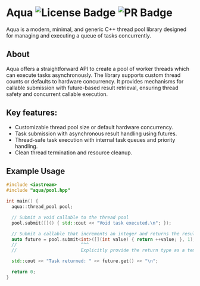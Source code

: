 # Aqua ![License Badge](https://img.shields.io/badge/license-MIT-blue?link=https%3A%2F%2Fgithub.com%2Fayushgun%2Faqua%2Fblob%2Fmain%2FLICENSE) ![PR Badge](https://img.shields.io/badge/PRs-welcome-red)

Aqua is a modern, minimal, and generic C++ thread pool library designed for managing and executing a queue of tasks concurrently.

## About

Aqua offers a straightforward API to create a pool of worker threads which can execute tasks asynchronously. The library supports custom thread counts or defaults to hardware concurrency. It provides mechanisms for callable submission with future-based result retrieval, ensuring thread safety and concurrent callable execution.

## Key features:

- Customizable thread pool size or default hardware concurrency.
- Task submission with asynchronous result handling using futures.
- Thread-safe task execution with internal task queues and priority handling.
- Clean thread termination and resource cleanup.

## Example Usage

```cpp
#include <iostream>
#include "aqua/pool.hpp"

int main() {
  aqua::thread_pool pool;

  // Submit a void callable to the thread pool
  pool.submit([]() { std::cout << "Void task executed.\n"; });

  // Submit a callable that increments an integer and returns the result
  auto future = pool.submit<int>([](int value) { return ++value; }, 1);
  //                        ^^^
  //                        Explicitly provide the return type as a template argument

  std::cout << "Task returned: " << future.get() << "\n";

  return 0;
}
```
